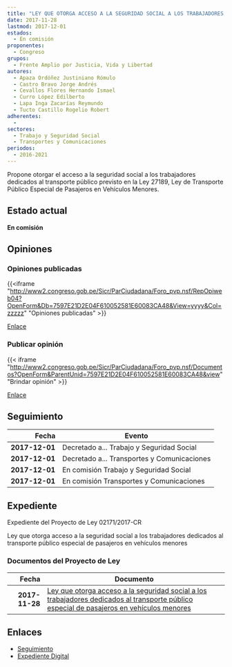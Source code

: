```yaml
---
title: "LEY QUE OTORGA ACCESO A LA SEGURIDAD SOCIAL A LOS TRABAJADORES DEDICADOS AL TRANSPORTE PÚBLICO ESPECIAL DE PASAJEROS EN VEHÍCULOS MENORES"
date: 2017-11-28
lastmod: 2017-12-01
estados: 
  - En comisión
proponentes: 
  - Congreso
grupos: 
  - Frente Amplio por Justicia, Vida y Libertad
autores: 
  - Apaza Ordóñez Justiniano Rómulo
  - Castro Bravo Jorge Andrés
  - Cevallos Flores Hernando Ismael
  - Curro López Edilberto
  - Lapa Inga Zacarías Reymundo
  - Tucto Castillo Rogelio Robert
adherentes: 
  - 
sectores: 
  - Trabajo y Seguridad Social
  - Transportes y Comunicaciones
periodos: 
  - 2016-2021
---
```


Propone otorgar el acceso a la seguridad social a los trabajadores dedicados al transporte público previsto en la Ley 27189, Ley de Transporte Público Especial de Pasajeros en Vehículos Menores.


## Estado actual

**En comisión**

## Opiniones

### Opiniones publicadas

{{<iframe "http://www2.congreso.gob.pe/Sicr/ParCiudadana/Foro_pvp.nsf/RepOpiweb04?OpenForm&Db=7597E21D2E04F610052581E60083CA48&View=yyyy&Col=zzzzz" "Opiniones publicadas" >}}

[Enlace](http://www2.congreso.gob.pe/Sicr/ParCiudadana/Foro_pvp.nsf/RepOpiweb04?OpenForm&Db=7597E21D2E04F610052581E60083CA48&View=yyyy&Col=zzzzz)
### Publicar opinión

{{< iframe "http://www2.congreso.gob.pe/Sicr/ParCiudadana/Foro_pvp.nsf/Documentos?OpenForm&ParentUnid=7597E21D2E04F610052581E60083CA48&view" "Brindar opinión" >}}

[Enlace](http://www2.congreso.gob.pe/Sicr/ParCiudadana/Foro_pvp.nsf/Documentos?OpenForm&ParentUnid=7597E21D2E04F610052581E60083CA48&view)

## Seguimiento

| Fecha | Evento |
|------:|--------|
| **2017-12-01** | Decretado a... Trabajo y Seguridad Social|
| **2017-12-01** | Decretado a... Transportes y Comunicaciones|
| **2017-12-01** | En comisión Trabajo y Seguridad Social|
| **2017-12-01** | En comisión Transportes y Comunicaciones|


## Expediente

Expediente del Proyecto de Ley 02171/2017-CR

Ley que otorga acceso a la seguridad social a los trabajadores dedicados al transporte público especial de pasajeros en vehículos menores


### Documentos del Proyecto de Ley

| Fecha | Documento |
|------:|--------|
| **2017-11-28** | [Ley que otorga acceso a la seguridad social a los trabajadores dedicados al transporte público especial de pasajeros en vehículos menores](http://www.leyes.congreso.gob.pe/Documentos/2016_2021/Proyectos_de_Ley_y_de_Resoluciones_Legislativas/PL0217120171128.PDF) |

## Enlaces 

- [Seguimiento](http://www2.congreso.gob.pe/Sicr/TraDocEstProc/CLProLey2016.nsf/f7fff46988ca05b1052578e100829cc7/91918b2224deb2c3052581e600813d59?OpenDocument)
- [Expediente Digital](http://www2.congreso.gob.pe/Sicr/TraDocEstProc/CLProLey2016.nsf/f7fff46988ca05b1052578e100829cc7/91918b2224deb2c3052581e600813d59?OpenDocument&Click=05257FB7005EB655.eb71d0cf91d8294e05256cdf006b5706/$Body/0.1C6C)
